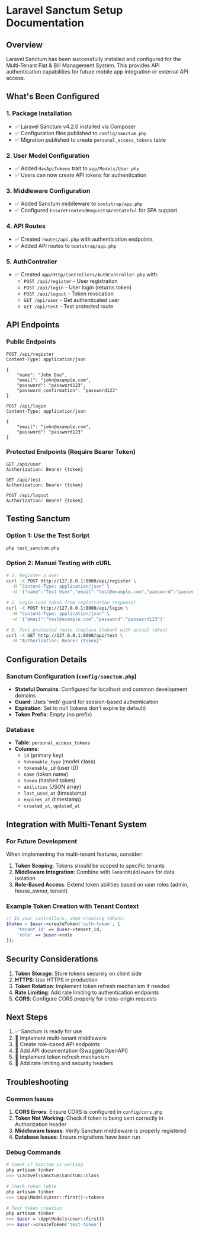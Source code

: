 # Laravel Sanctum Setup Documentation

## Overview
Laravel Sanctum has been successfully installed and configured for the Multi-Tenant Flat & Bill Management System. This provides API authentication capabilities for future mobile app integration or external API access.

## What's Been Configured

### 1. Package Installation
- ✅ Laravel Sanctum v4.2.0 installed via Composer
- ✅ Configuration files published to `config/sanctum.php`
- ✅ Migration published to create `personal_access_tokens` table

### 2. User Model Configuration
- ✅ Added `HasApiTokens` trait to `app/Models/User.php`
- ✅ Users can now create API tokens for authentication

### 3. Middleware Configuration
- ✅ Added Sanctum middleware to `bootstrap/app.php`
- ✅ Configured `EnsureFrontendRequestsAreStateful` for SPA support

### 4. API Routes
- ✅ Created `routes/api.php` with authentication endpoints
- ✅ Added API routes to `bootstrap/app.php`

### 5. AuthController
- ✅ Created `app/Http/Controllers/AuthController.php` with:
  - `POST /api/register` - User registration
  - `POST /api/login` - User login (returns token)
  - `POST /api/logout` - Token revocation
  - `GET /api/user` - Get authenticated user
  - `GET /api/test` - Test protected route

## API Endpoints

### Public Endpoints
```
POST /api/register
Content-Type: application/json

{
    "name": "John Doe",
    "email": "john@example.com",
    "password": "password123",
    "password_confirmation": "password123"
}
```

```
POST /api/login
Content-Type: application/json

{
    "email": "john@example.com",
    "password": "password123"
}
```

### Protected Endpoints (Require Bearer Token)
```
GET /api/user
Authorization: Bearer {token}

GET /api/test
Authorization: Bearer {token}

POST /api/logout
Authorization: Bearer {token}
```

## Testing Sanctum

### Option 1: Use the Test Script
```bash
php test_sanctum.php
```

### Option 2: Manual Testing with cURL
```bash
# 1. Register a user
curl -X POST http://127.0.0.1:8000/api/register \
  -H "Content-Type: application/json" \
  -d '{"name":"Test User","email":"test@example.com","password":"password123","password_confirmation":"password123"}'

# 2. Login (use token from registration response)
curl -X POST http://127.0.0.1:8000/api/login \
  -H "Content-Type: application/json" \
  -d '{"email":"test@example.com","password":"password123"}'

# 3. Test protected route (replace {token} with actual token)
curl -X GET http://127.0.0.1:8000/api/test \
  -H "Authorization: Bearer {token}"
```

## Configuration Details

### Sanctum Configuration (`config/sanctum.php`)
- **Stateful Domains**: Configured for localhost and common development domains
- **Guard**: Uses 'web' guard for session-based authentication
- **Expiration**: Set to null (tokens don't expire by default)
- **Token Prefix**: Empty (no prefix)

### Database
- **Table**: `personal_access_tokens`
- **Columns**: 
  - `id` (primary key)
  - `tokenable_type` (model class)
  - `tokenable_id` (user ID)
  - `name` (token name)
  - `token` (hashed token)
  - `abilities` (JSON array)
  - `last_used_at` (timestamp)
  - `expires_at` (timestamp)
  - `created_at`, `updated_at`

## Integration with Multi-Tenant System

### For Future Development
When implementing the multi-tenant features, consider:

1. **Token Scoping**: Tokens should be scoped to specific tenants
2. **Middleware Integration**: Combine with `TenantMiddleware` for data isolation
3. **Role-Based Access**: Extend token abilities based on user roles (admin, house_owner, tenant)

### Example Token Creation with Tenant Context
```php
// In your controllers, when creating tokens:
$token = $user->createToken('auth-token', [
    'tenant_id' => $user->tenant_id,
    'role' => $user->role
]);
```

## Security Considerations

1. **Token Storage**: Store tokens securely on client side
2. **HTTPS**: Use HTTPS in production
3. **Token Rotation**: Implement token refresh mechanism if needed
4. **Rate Limiting**: Add rate limiting to authentication endpoints
5. **CORS**: Configure CORS properly for cross-origin requests

## Next Steps

1. ✅ Sanctum is ready for use
2. 🔄 Implement multi-tenant middleware
3. 🔄 Create role-based API endpoints
4. 🔄 Add API documentation (Swagger/OpenAPI)
5. 🔄 Implement token refresh mechanism
6. 🔄 Add rate limiting and security headers

## Troubleshooting

### Common Issues
1. **CORS Errors**: Ensure CORS is configured in `config/cors.php`
2. **Token Not Working**: Check if token is being sent correctly in Authorization header
3. **Middleware Issues**: Verify Sanctum middleware is properly registered
4. **Database Issues**: Ensure migrations have been run

### Debug Commands
```bash
# Check if Sanctum is working
php artisan tinker
>>> \Laravel\Sanctum\Sanctum::class

# Check token table
php artisan tinker
>>> \App\Models\User::first()->tokens

# Test token creation
php artisan tinker
>>> $user = \App\Models\User::first()
>>> $user->createToken('test-token')
```
